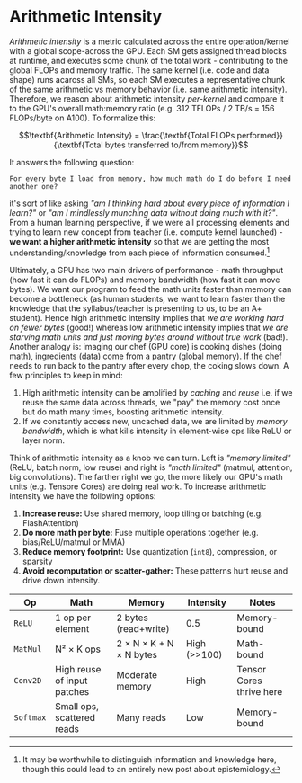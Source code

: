 # Arithmetic Intensity

_Arithmetic intensity_ is a metric calculated across the entire operation/kernel with a global scope-across the GPU. Each SM gets assigned thread blocks at runtime, and executes some chunk of the total work - contributing to the global FLOPs and memory traffic. The same kernel (i.e. code and data shape) runs acaross all SMs, so each SM executes a representative chunk of the same arithmetic vs memory behavior (i.e. same arithmetic intensity). Therefore, we reason about arithmetic intensity _per-kernel_ and compare it to the GPU's overall math:memory ratio (e.g. 312 TFLOPs / 2 TB/s = 156 FLOPs/byte on A100). To formalize this:

$$\textbf{Arithmetic Intensity} = \frac{\textbf{Total FLOPs performed}}{\textbf{Total bytes transferred to/from memory}}$$

It answers the following question:
```
For every byte I load from memory, how much math do I do before I need another one?
```
it's sort of like asking _"am I thinking hard about every piece of information I learn?"_ or _"am I mindlessly munching data without doing much with it?"_. From a human learning perspective, if we were all processing elements and trying to learn new concept from teacher (i.e. compute kernel launched) - **we want a higher arithmetic intensity** so that we are getting the most understanding/knowledge from each piece of information consumed.[^1] 

Ultimately, a GPU has two main drivers of performance - math throughput (how fast it can do FLOPs) and memory bandwidth (how fast it can move bytes). We want our program to feed the math units faster than memory can become a bottleneck (as human students, we want to learn faster than the knowledge that the syllabus/teacher is presenting to us, to be an A+ student). Hence high arithmetic intensity implies that _we are working hard on fewer bytes_ (good!) whereas low arithmetic intensity implies that _we are starving math units and just moving bytes around without true work_ (bad!). Another analogy is: imaging our chef (GPU core) is cooking dishes (doing math), ingredients (data) come from a pantry (global memory). If the chef needs to run back to the pantry after every chop, the coking slows down. A few principles to keep in mind:

1. High arithmetic intensity can be amplified by _caching_ and _reuse_ i.e. if we reuse the same data across threads, we "pay" the memory cost once but do math many times, boosting arithmetic intensity.
2. If we constantly access new, uncached data, we are limited by _memory bandwidth_, which is what kills intensity in element-wise ops like ReLU or layer norm. 

Think of arithmetic intensity as a knob we can turn. Left is _"memory limited"_ (ReLU, batch norm, low reuse) and right is _"math limited"_ (matmul, attention, big convolutions). The farther right we go, the more likely our GPU's math units (e.g. Tensore Cores) are doing real work. To increase arithmetic intensity we have the following options:

1. **Increase reuse:** Use shared memory, loop tiling or batching (e.g. FlashAttention)
2. **Do more math per byte:** Fuse multiple operations together (e.g. bias/ReLU/matmul or MMA)
3. **Reduce memory footprint:** Use quantization (`int8`), compression, or sparsity
4. **Avoid recomputation or scatter-gather:** These patterns hurt reuse and drive down intensity.

| Op        | Math                        | Memory                  | Intensity    | Notes                    |
|-----------|-----------------------------|--------------------------|--------------|--------------------------|
| `ReLU`    | 1 op per element            | 2 bytes (read+write)     | 0.5          | Memory-bound             |
| `MatMul`  | N² × K ops                  | 2 × N × K + N × N bytes  | High (>>100) | Math-bound               |
| `Conv2D`  | High reuse of input patches | Moderate memory          | High         | Tensor Cores thrive here |
| `Softmax` | Small ops, scattered reads  | Many reads               | Low          | Memory-bound             |


[^1]: It may be worthwhile to distinguish information and knowledge here, though this could lead to an entirely new post about epistemiology. 
